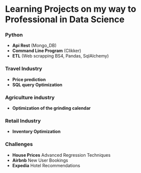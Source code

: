 # Learning Projects on my way to Professional in Data Science

### Python

- **Api Rest** (Mongo_DB)
- **Command Line Program** (Clikker)
- **ETL** (Web scrapping BS4, Pandas, SqlAlchemy)

### Travel Industry

- **Price prediction** 
- **SQL query Optimization**

### Agriculture industry

- **Optimization of the grinding calendar**

### Retail Industry

- **Inventory Optimization**

### Challenges

- **House Prices** Advanced Regression Techniques
- **Airbnb** New User Bookings
- **Expedia** Hotel Recommendations

